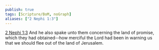 ```yaml
---
publish: true
tags: [Scripture/BoM, noGraph]
aliases: ["2 Nephi 1:3"]
---
```

[2 Nephi 1:3](https://churchofjesuschrist.org/study/scriptures/bofm/2-ne/1?lang=eng&id=p3#p3) And he also spake unto them concerning the land of promise, which they had obtained--how merciful the Lord had been in warning us that we should flee out of the land of Jerusalem.

